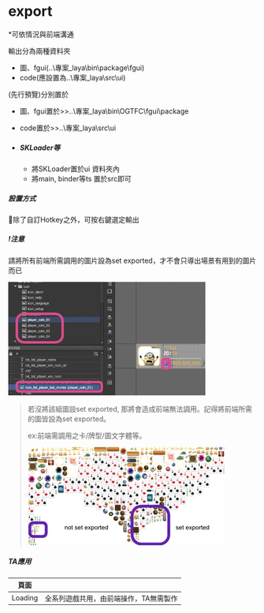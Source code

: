 # export

\*可依情況與前端溝通

輸出分為兩種資料夾

* 圖、fgui\(..\專案\_laya\bin\package\fgui\)
* code\(應設置為..\專案\_laya\src\ui\)

\(先行預覽\)分別置於

* 圖、fgui置於&gt;&gt;..\專案\_laya\bin\OGTFC\fgui\package
* code置於&gt;&gt;..\專案\_laya\src\ui

* ##### SKLoader等

  * 將SKLoader置於ui 資料夾內
  * 將main, binder等ts 置於src即可

##### 設置方式

除了自訂Hotkey之外，可按右鍵選定輸出

##### !注意

請將所有前端所需調用的圖片設為set exported，才不會只導出場景有用到的圖片而已

![](.gitbook/assets/images_exported.png)

> 若沒將該組圖設set exported, 那將會造成前端無法調用。記得將前端所需的圖皆設為set exported。 
>
> ex:前端需調用之卡/牌型/圖文字體等。
>
> ![](.gitbook/assets/set-exported.png)

##### TA應用

| 頁面 |  |
| :---: | :--- |
| Loading | 全系列遊戲共用，由前端操作，TA無需製作 |



